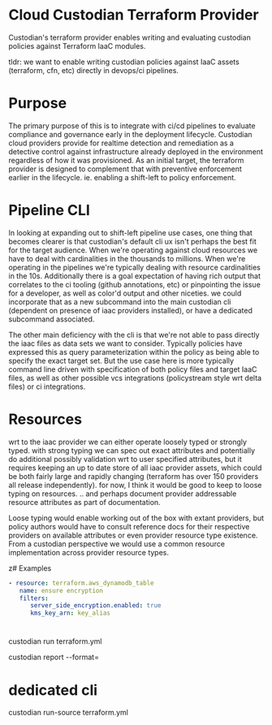 
# Cloud Custodian Terraform Provider

Custodian's terraform provider enables writing and evaluating
custodian policies against Terraform IaaC modules.


tldr: we want to enable writing custodian policies against IaaC assets (terraform, cfn, etc) directly in devops/ci pipelines.

# Purpose

The primary purpose of this is to integrate with ci/cd pipelines to
evaluate compliance and governance early in the deployment
lifecycle. Custodian cloud providers provide for realtime detection
and remediation as a detective control against infrastructure already
deployed in the environment regardless of how it was provisioned. As
an initial target, the terraform provider is designed to complement
that with preventive enforcement earlier in the
lifecycle. ie. enabling a shift-left to policy enforcement.


# Pipeline CLI

In looking at expanding out to shift-left pipeline use cases, one
thing that becomes clearer is that custodian's default cli ux isn't
perhaps the best fit for the target audience. When we're operating
against cloud resources we have to deal with cardinalities in the
thousands to millions. When we're operating in the pipelines we're
typically dealing with resource cardinalities in the 10s. Additionally
there is a goal expectation of having rich output that correlates to
the ci tooling (github annotations, etc) or pinpointing the issue for
a developer, as well as color'd output and other niceties. we could
incorporate that as a new subcommand into the main custodian cli
(dependent on presence of iaac providers installed), or have a
dedicated subcommand associated.

The other main deficiency with the cli is that we're not able to pass
directly the iaac files as data sets we want to consider. Typically
policies have expressed this as query parameterization within the
policy as being able to specify the exact target set. But the use case
here is more typically command line driven with specification of both
policy files and target IaaC files, as well as other possible vcs
integrations (policystream style wrt delta files) or ci integrations.

# Resources

wrt to the iaac provider we can either operate loosely typed or strongly typed. with strong typing we can spec out exact attributes and potentially do additional possibly validation wrt to user specified attributes, but it requires keeping an up to date store of all iaac provider assets, which could be both fairly large and rapidly changing (terraform has over 150 providers all release independently). for now, I think it would be good to keep to loose typing on resources. .. and perhaps document provider addressable resource attributes  as part of documentation.

Loose typing would enable working out of the box with extant providers, but policy authors would have to consult reference docs for their respective providers on available attributes or even provider resource type existence. From a custodian perspective we would use a common resource implementation across provider resource types.

z#  Examples

```yaml
- resource: terraform.aws_dynamodb_table
   name: ensure encryption
   filters:
      server_side_encryption.enabled: true
      kms_key_arn: key_alias
```



# 

  custodian run terraform.yml
  
  custodian report --format=
  
# dedicated cli


  custodian run-source terraform.yml

